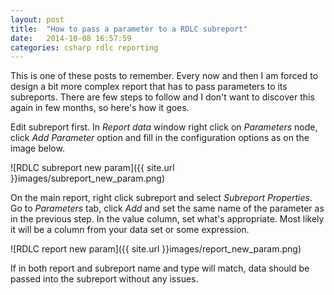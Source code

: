 ```yaml
---
layout: post
title:  "How to pass a parameter to a RDLC subreport"
date:   2014-10-08 16:57:59
categories: csharp rdlc reporting
---
```

This is one of these posts to remember. Every now and then I am forced to design a bit more complex report that has to pass parameters to its subreports. There are few steps to follow and I don't want to discover this again in few months, so here's how it goes.

Edit subreport first. In _Report data_ window right click on _Parameters_ node, click _Add Parameter_ option and fill in the configuration options as on the image below.

![RDLC subreport new param]({{ site.url }}images/subreport_new_param.png)

On the main report, right click subreport and select _Subreport Properties_. Go to _Parameters_ tab, click _Add_ and set the same name of the parameter as in the previous step. In the value column, set what's appropriate. Most likely it will be a column from your data set or some expression.

![RDLC report new param]({{ site.url }}images/report_new_param.png)

If in both report and subreport name and type will match, data should be passed into the subreport without any issues.
